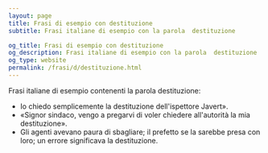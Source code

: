 ```yaml
---
layout: page
title: Frasi di esempio con destituzione 
subtitle: Frasi italiane di esempio con la parola  destituzione

og_title: Frasi di esempio con destituzione 
og_description: Frasi italiane di esempio con la parola  destituzione
og_type: website
permalink: /frasi/d/destituzione.html
---
```


Frasi italiane di esempio contenenti la parola destituzione:


- Io chiedo semplicemente la destituzione dell'ispettore Javert».
- «Signor sindaco, vengo a pregarvi di voler chiedere all'autorità la mia destituzione».
- Gli agenti avevano paura di sbagliare; il prefetto se la sarebbe presa con loro; un errore significava la destituzione.

